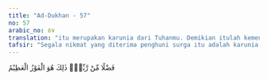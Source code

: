 ```yaml
---
title: "Ad-Dukhan - 57"
no: 57
arabic_no: ٥٧
translation: "itu merupakan karunia dari Tuhanmu. Demikian itulah kemenangan yang agung."
tafsir: "Segala nikmat yang diterima penghuni surga itu adalah karunia Allah yang diberikan sebagai tanda bahwa Dia meridai perbuatan-perbuatan yang mereka lakukan selama hidup di dunia, dan sebagai bukti bahwa mereka mengikuti petunjuk wahyu yang disampaikan Allah kepada Rasul-Nya, taat kepada perintah-perintah yang harus mereka lakukan dan menjauhkan semua larangan yang harus mereka hentikan. Yang demikian itu mereka terima sebagai hasil jerih payah yang telah mereka lakukan dan imbalan dari keimanan mereka. Hasil yang mereka peroleh itu adalah hasil yang tiada bandingnya jika dibandingkan dengan hasil yang pernah dicapai seseorang selama hidup di dunia, menikmati hasil cucuran keringat sendiri yang merupakan suatu kenikmatan tersendiri pula."
---
```

فَضْلًا مِّنْ رَّبِّكَۚ ذٰلِكَ هُوَ الْفَوْزُ الْعَظِيْمُ